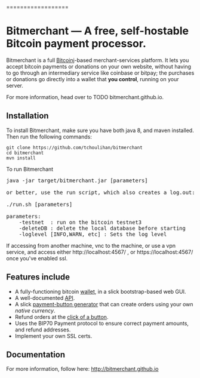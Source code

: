 
==================


Bitmerchant &mdash; A free, self-hostable Bitcoin payment processor.
==========


Bitmerchant is a full [Bitcoinj](https://github.com/bitcoinj/bitcoinj)-based merchant-services platform. It lets you accept bitcoin payments or donations on your own website, without having to go through an intermediary service like coinbase or bitpay; the purchases or donations go directly into a wallet that **you control**, running on your server.

For more information, head over to
TODO bitmerchant.github.io.

## Installation

To install Bitmerchant, make sure you have both java 8, and maven installed. Then run the following commands:
```
git clone https://github.com/tchoulihan/bitmerchant
cd bitmerchant
mvn install
```


To run Bitmerchant

<pre>
java -jar target/bitmerchant.jar [parameters]

or better, use the run script, which also creates a log.out:

./run.sh [parameters]

parameters:
	-testnet  : run on the bitcoin testnet3
	-deleteDB : delete the local database before starting
	-loglevel [INFO,WARN, etc] : Sets the log level
</pre>

If accessing from another machine, vnc to the machine, or use a vpn service, and access either
http://localhost:4567/ , or
https://localhost:4567/ once you've enabled ssl.


## Features include
* A fully-functioning bitcoin [wallet](TODO), in a slick bootstrap-based web GUI. 
* A well-documented [API](TODO).
* A slick [payment-button generator](TODO) that can create orders using your own *native currency*.
* Refund orders at the [click of a button](TODO).
* Uses the BIP70 Payment protocol to ensure correct payment amounts, and refund addresses.
* Implement your own SSL certs.


## Documentation

For more information, follow here: http://bitmerchant.github.io